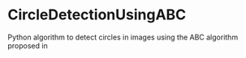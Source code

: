 # CircleDetectionUsingABC
Python algorithm to detect circles in images using the ABC algorithm proposed in
